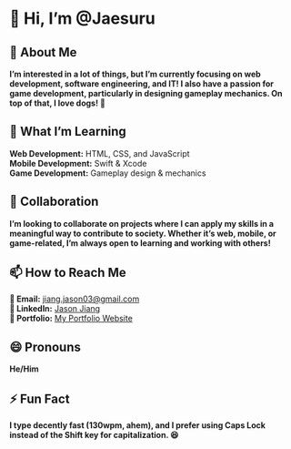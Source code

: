 # 👋 Hi, I’m @Jaesuru
## 👀 About Me
**I’m interested in a lot of things, but I’m currently focusing on web development, software engineering, and IT! I also have a passion for game development, particularly in designing gameplay mechanics. On top of that, I love dogs! 🐶**

## 🌱 What I’m Learning
**Web Development:** HTML, CSS, and JavaScript
<br>
**Mobile Development:** Swift & Xcode
<br>
**Game Development:** Gameplay design & mechanics

## 💞️ Collaboration
**I’m looking to collaborate on projects where I can apply my skills in a meaningful way to contribute to society. Whether it’s web, mobile, or game-related, I’m always open to learning and working with others!**

## 📫 How to Reach Me
**📧 Email:** jiang.jason03@gmail.com
<br>
**💼 LinkedIn:** [Jason Jiang](https://www.linkedin.com/in/jasonjiangexperience/)
<br>
**📁 Portfolio:** [My Portfolio Website](https://jasonjiang.vercel.app/)

## 😄 Pronouns
**He/Him**

## ⚡ Fun Fact
**I type decently fast (130wpm, ahem), and I prefer using Caps Lock instead of the Shift key for capitalization. 😆**

